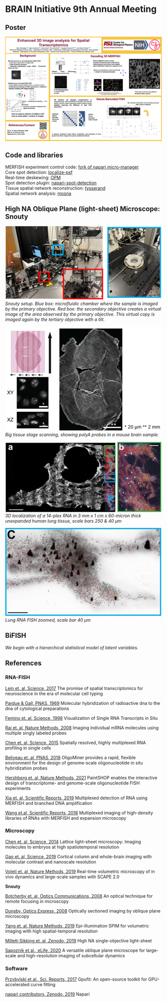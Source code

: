 # BRAIN Initiative 9th Annual Meeting

## Poster
![](assets/poster.png)

## Code and libraries

MERFISH experiment control code: [fork of napari micro-manager](https://github.com/AlexCoul/napari-micromanager/tree/fish)  
Core spot detection: [localize-psf](github.com/QI2lab/localize-psf)  
Real-time deskewing: [OPM](github.com/QI2lab/OPM)  
Spot detection plugin: [napari-spot-detection](github.com/AlexCoul/napari-spot-detection)  
Tissue spatial network reconstruction: [tysserand](github.com/VeraPancaldiLab/tysserand)  
Spatial network analysis: [mosna](https://github.com/AlexCoul/mosna)  


## High NA Oblique Plane (light-sheet) Microscope: Snouty

![](assets/Current_Snouty_setup.png)
*Snouty setup. Blue box: microfluidic chamber where the sample is imaged by the primary objective. Red box: the secondary objective creates a virtual image of the area observed by the primary objective. This virtual copy is imaged again by the tertiary objective with a tilt.*

![](assets/big_tissue_stage_scanning.png)
*Big tissue stage scanning, showing polyA probes in a mouse brain sample.*

![](assets/Lung_FISH.png)
*3D localization of a 14-plex RNA in 3 mm x 1 cm x 60-micron thick unexpanded human lung tissue, scale bars 250 & 40 µm*

![](assets/Lung_FISH_zoom.png)
*Lung RNA FISH zoomed, scale bar 40 µm*

## BiFISH

*We begin with a hierarchical statistical model of latent variables.*

## References

### RNA-FISH

[Lein et. al, Science, 2017](https://doi.org/10.1126/science.aan6827)
The promise of spatial transcriptomics for neuroscience in the era of molecular cell typing

[Pardue & Gall, PNAS, 1969](https://doi.org/0.1073/pnas.64.2.600)
Molecular hybridization of radioactive dna to the dna of cytological preparations

[Femino et. al, Science, 1998](https://doi.org/10.1126/science.280.5363.585)
Visualization of Single RNA Transcripts in Situ

[Raj et. al, Nature Methods, 2008](https://doi.org/10.1038/nmeth.1253)
Imaging individual mRNA molecules using multiple singly labeled probes

[Chen et. al, Science, 2015](https://doi.org/10.1126/science.aaa6090)
Spatially resolved, highly multiplexed RNA profiling in single cells

[Beliveau  et. al, PNAS, 2018](https://doi.org/10.1073/pnas.1714530115)
OligoMiner provides a rapid, flexible environment for the design of genome-scale oligonucleotide in situ hybridization probes

[Hershberg et. al, Nature Methods, 2021](https://doi.org/10.1038/s41592-021-01187-3)
PaintSHOP enables the interactive design of transcriptome- and genome-scale oligonucleotide FISH experiments

[Xia et. al, Scientific Reports, 2019](https://doi.org/10.1038/s41598-019-43943-8)
Multiplexed detection of RNA using MERFISH and branched DNA amplification

[Wang et.al, Scientific Reports, 2018](https://doi.org/10.1038/s41598-018-22297-7)
Multiplexed imaging of high-density libraries of RNAs with MERFISH and expansion microscopy


### Microscopy

[Chen et. al, Science, 2014](https://doi.org/10.1126/science.1257998)
Lattice light-sheet microscopy: Imaging molecules to embryos at high spatiotemporal resolution

[Gao et. al, Science, 2019](https://doi.org/10.1126/science.aau8302)
Cortical column and whole-brain imaging with molecular contrast and nanoscale resolution

[Voleti et. al, Nature Methods, 2019](https://doi.org/10.1038/s41592-019-0579-4)
Real-time volumetric microscopy of in vivo dynamics and large-scale samples with SCAPE 2.0

**Snouty**

[Botcherby et. al, Optics Communications, 2008](https://doi.org/10.1016/j.optcom.2007.10.007)
An optical technique for remote focusing in microscopy

[Dunsby, Optics Express, 2008](https://doi.org/10.1364/OE.16.020306)
Optically sectioned imaging by oblique plane microscopy

[Yang et. al, Nature Methods, 2019](https://doi.org/10.1038/s41592-019-0401-3)
Epi-illumination SPIM for volumetric imaging with high spatial-temporal resolution

[Millett-Sikking et. al, Zenodo, 2019](https://doi.org/10.5281/zenodo.3244420)
High NA single-objective light-sheet

[Sapoznik et al., eLife, 2020](https://doi.org/10.7554/eLife.57681)
A versatile oblique plane microscope for large-scale and high-resolution imaging of subcellular dynamics


### Software

[Przybylski et al., Sci. Reports, 2017](https://doi.org/s41598-017-15313-9)
Gpufit: An open-source toolkit for GPU-accelerated curve fitting

[napari contributors, Zenodo, 2019](https://doi.org/10.5281/zenodo.3555620)
Napari
